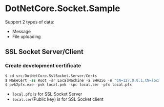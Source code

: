 # DotNetCore.Socket.Sample

Support 2 types of data:

- Message
- File uploading


## SSL Socket Server/Client

### Create development certificate

```s
$ cd src/DotNetCore.SslSocket.Server/Certs
$ MakeCert -ss Root -sr LocalMachine -a SHA256 -n "CN=127.0.0.1,CN=localhost" -sv local.pvk local.cer -pe -e 12/31/2099 -len 2048
$ pvk2pfx.exe -pvk local.pvk -spc local.cer -pfx local.pfx
```


- `local.pfx` is for SSL Socket Server
- `local.cer`(Public key) is for SSL Socket client
